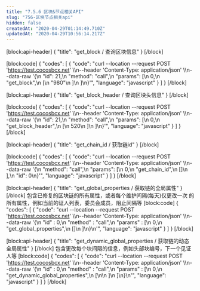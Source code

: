```yaml
---
title: "7.5.6 区块&节点相关API"
slug: "756-区块节点相关api"
hidden: false
createdAt: "2020-04-29T01:14:49.710Z"
updatedAt: "2020-04-29T10:56:14.217Z"
---
```

[block:api-header]
{
  "title": "get_block  / 查询区块信息"
}
[/block]

[block:code]
{
  "codes": [
    {
      "code": "curl --location --request POST 'https://test.cocosbcx.net' \\\n--header 'Content-Type: application/json' \\\n--data-raw '{\n    \"id\": 21,\n    \"method\": \"call\",\n    \"params\": [\n        0,\n        \"get_block\",\n        [\n            \"980\"\n        ]\n    ]\n}'",
      "language": "javascript"
    }
  ]
}
[/block]

[block:api-header]
{
  "title": "get_block_header / 查询区块头信息"
}
[/block]

[block:code]
{
  "codes": [
    {
      "code": "curl --location --request POST 'https://test.cocosbcx.net' \\\n--header 'Content-Type: application/json' \\\n--data-raw '{\n    \"id\": 21,\n    \"method\": \"call\",\n    \"params\": [\n        0,\n        \"get_block_header\",\n        [\n            520\n        ]\n    ]\n}'",
      "language": "javascript"
    }
  ]
}
[/block]

[block:api-header]
{
  "title": "get_chain_id / 获取链id"
}
[/block]

[block:code]
{
  "codes": [
    {
      "code": "curl --location --request POST 'https://test.cocosbcx.net' \\\n--header 'Content-Type: application/json' \\\n--data-raw '{\n    \"method\": \"call\",\n    \"params\": [\n        0,\n        \"get_chain_id\",\n        []\n    ],\n    \"id\": 0\n}'",
      "language": "javascript"
    }
  ]
}
[/block]

[block:api-header]
{
  "title": "get_global_properties / 获取链的全局属性"
}
[/block]
包含已修复的区块链的所有属性，或者每个维护间隔(每天)仅更改一次 的所有属性，例如当前的证人列表，委员会成员，阻止间隔等
[block:code]
{
  "codes": [
    {
      "code": "curl --location --request POST 'https://test.cocosbcx.net' \\\n--header 'Content-Type: application/json' \\\n--data-raw '{\n  \"id\" : 0,\n  \"method\" : \"call\",\n  \"params\" : [\n    0,\n    \"get_global_properties\",\n    []\n  ]\n}\n'",
      "language": "javascript"
    }
  ]
}
[/block]

[block:api-header]
{
  "title": "get_dynamic_global_properties / 获取链的动态全局属性"
}
[/block]
包含更改每个块间隔的信息，例如头部块编号，下一个见证人等
[block:code]
{
  "codes": [
    {
      "code": "curl --location --request POST 'https://test.cocosbcx.net' \\\n--header 'Content-Type: application/json' \\\n--data-raw '{\n  \"id\" : 0,\n  \"method\" : \"call\",\n  \"params\" : [\n    0,\n    \"get_dynamic_global_properties\",\n    [\n\n    ]\n  ]\n}\n'",
      "language": "javascript"
    }
  ]
}
[/block]